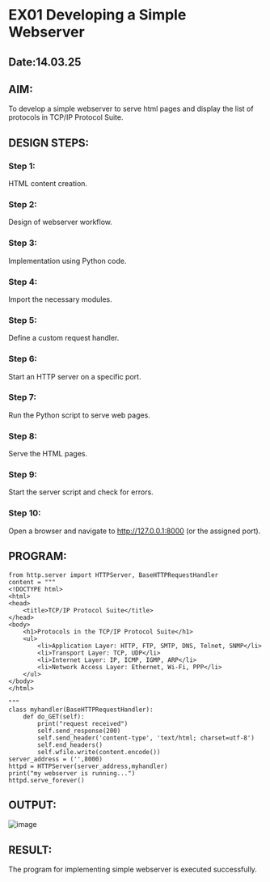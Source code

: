 # EX01 Developing a Simple Webserver
## Date:14.03.25

## AIM:
To develop a simple webserver to serve html pages and display the list of protocols in TCP/IP Protocol Suite.

## DESIGN STEPS:
### Step 1: 
HTML content creation.

### Step 2:
Design of webserver workflow.

### Step 3:
Implementation using Python code.

### Step 4:
Import the necessary modules.

### Step 5:
Define a custom request handler.

### Step 6:
Start an HTTP server on a specific port.

### Step 7:
Run the Python script to serve web pages.

### Step 8:
Serve the HTML pages.

### Step 9:
Start the server script and check for errors.

### Step 10:
Open a browser and navigate to http://127.0.0.1:8000 (or the assigned port).

## PROGRAM:
```
from http.server import HTTPServer, BaseHTTPRequestHandler
content = """
<!DOCTYPE html>
<html>
<head>
    <title>TCP/IP Protocol Suite</title>
</head>
<body>
    <h1>Protocols in the TCP/IP Protocol Suite</h1>
    <ul>
        <li>Application Layer: HTTP, FTP, SMTP, DNS, Telnet, SNMP</li>
        <li>Transport Layer: TCP, UDP</li>
        <li>Internet Layer: IP, ICMP, IGMP, ARP</li>
        <li>Network Access Layer: Ethernet, Wi-Fi, PPP</li>
    </ul>
</body>
</html>

"""
class myhandler(BaseHTTPRequestHandler):
    def do_GET(self):
        print("request received")
        self.send_response(200)
        self.send_header('content-type', 'text/html; charset=utf-8')
        self.end_headers()
        self.wfile.write(content.encode())
server_address = ('',8000)
httpd = HTTPServer(server_address,myhandler)
print("my webserver is running...")
httpd.serve_forever()

```


## OUTPUT:

![image](https://github.com/user-attachments/assets/d8ef9e8c-e233-4089-bf15-18d967199435)

## RESULT:
The program for implementing simple webserver is executed successfully.

